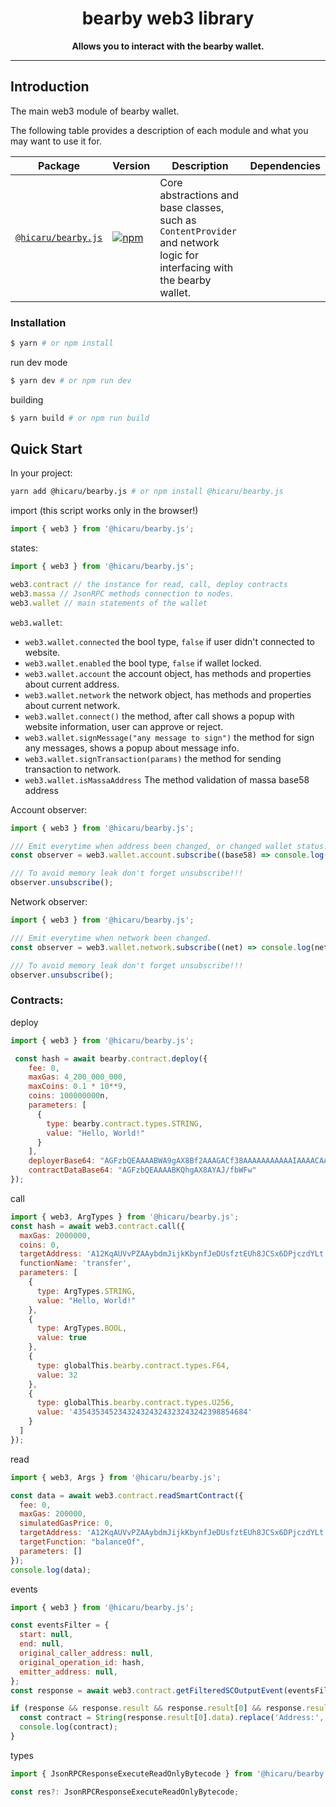 <div align="center">
  <h1>
  bearby web3 library
  </h1>
  <strong>
    Allows you to interact with the bearby wallet.
  </strong>
</div>
<hr/>

## Introduction

The main web3 module of bearby wallet.

The following table provides a description of each module and what you may
want to use it for.

| Package                                                                         | Version                                                                                                                               | Description                                                                                                                                                               | Dependencies                                                  |
| ------------------------------------------------------------------------------- | ------------------------------------------------------------------------------------------------------------------------------------- | ------------------------------------------------------------------------------------------------------------------------------------------------------------------------- | ------------------------------------------------------------- |
| [`@hicaru/bearby.js`](./packages/web3)                                | [![npm](https://img.shields.io/npm/v/@hicaru/bearby.js.svg)](https://img.shields.io/npm/v/@hicaru/bearby.js)                           | Core abstractions and base classes, such as `ContentProvider` and network logic for interfacing with the bearby wallet.                                                   |                                                               |


### Installation

```bash
$ yarn # or npm install
```

run dev mode

```bash
$ yarn dev # or npm run dev
```

building

```bash
$ yarn build # or npm run build
```

## Quick Start

In your project:
```bash
yarn add @hicaru/bearby.js # or npm install @hicaru/bearby.js
```

import (this script works only in the browser!)
```javascript
import { web3 } from '@hicaru/bearby.js';
```

states:

```javascript
import { web3 } from '@hicaru/bearby.js';

web3.contract // the instance for read, call, deploy contracts
web3.massa // JsonRPC methods connection to nodes.
web3.wallet // main statements of the wallet
```

`web3.wallet`:
 * `web3.wallet.connected` the bool type, `false` if user didn't connected to website.
 * `web3.wallet.enabled` the bool type, `false` if wallet locked.
 * `web3.wallet.account` the account object, has methods and properties about current address.
 * `web3.wallet.network` the network object, has methods and properties about current network.
 * `web3.wallet.connect()` the method, after call shows a popup with website information, user can approve or reject.
 * `web3.wallet.signMessage("any message to sign")` the method for sign any messages, shows a popup about message info.
 * `web3.wallet.signTransaction(params)` the method for sending transaction to network.
 * `web3.wallet.isMassaAddress` The method validation of massa base58 address


Account observer:
```javascript
import { web3 } from '@hicaru/bearby.js';

/// Emit everytime when address been changed, or changed wallet status.
const observer = web3.wallet.account.subscribe((base58) => console.log(base58));

/// To avoid memory leak don't forget unsubscribe!!!
observer.unsubscribe();
```

Network observer:
```javascript
import { web3 } from '@hicaru/bearby.js';

/// Emit everytime when network been changed.
const observer = web3.wallet.network.subscribe((net) => console.log(net))

/// To avoid memory leak don't forget unsubscribe!!!
observer.unsubscribe();
```

### Contracts:

deploy
```javascript
import { web3 } from '@hicaru/bearby.js';

 const hash = await bearby.contract.deploy({
    fee: 0,
    maxGas: 4_200_000_000,
    maxCoins: 0.1 * 10**9,
    coins: 100000000n,
    parameters: [
      {
        type: bearby.contract.types.STRING,
        value: "Hello, World!"
      }
    ],
    deployerBase64: "AGFzbQEAAAABWA9gAX8Bf2AAAGACf38AAAAAAAAAAAIAAAACAAAAA=",
    contractDataBase64: "AGFzbQEAAAABKQhgAX8AYAJ/fbWFw"
});
```

call
```javascript
import { web3, ArgTypes } from '@hicaru/bearby.js';
const hash = await web3.contract.call({
  maxGas: 2000000,
  coins: 0,
  targetAddress: 'A12KqAUVvPZAAybdmJijkKbynfJeDUsfztEUh8JCSx6DPjczdYLt',
  functionName: 'transfer',
  parameters: [
    {
      type: ArgTypes.STRING,
      value: "Hello, World!"
    },
    {
      type: ArgTypes.BOOL,
      value: true
    },
    {
      type: globalThis.bearby.contract.types.F64,
      value: 32
    },
    {
      type: globalThis.bearby.contract.types.U256,
      value: '435435345234324324324323243242398854684'
    }
  ]
});
```

read
```javascript
import { web3, Args } from '@hicaru/bearby.js';

const data = await web3.contract.readSmartContract({
  fee: 0,
  maxGas: 200000,
  simulatedGasPrice: 0,
  targetAddress: 'A12KqAUVvPZAAybdmJijkKbynfJeDUsfztEUh8JCSx6DPjczdYLt',
  targetFunction: "balanceOf",
  parameters: []
});
console.log(data);
```

events
```javascript
import { web3 } from '@hicaru/bearby.js';

const eventsFilter = {
  start: null,
  end: null,
  original_caller_address: null,
  original_operation_id: hash,
  emitter_address: null,
};
const response = await web3.contract.getFilteredSCOutputEvent(eventsFilter);

if (response && response.result && response.result[0] && response.result[0].data) {
  const contract = String(response.result[0].data).replace('Address:', '');
  console.log(contract);
}
```
types
```javascript
import { JsonRPCResponseExecuteReadOnlyBytecode } from '@hicaru/bearby.js/types';

const res?: JsonRPCResponseExecuteReadOnlyBytecode;
```

